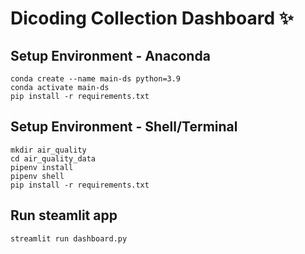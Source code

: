# Dicoding Collection Dashboard ✨

## Setup Environment - Anaconda

```
conda create --name main-ds python=3.9
conda activate main-ds
pip install -r requirements.txt
```

## Setup Environment - Shell/Terminal

```
mkdir air_quality
cd air_quality_data
pipenv install
pipenv shell
pip install -r requirements.txt
```

## Run steamlit app

```
streamlit run dashboard.py
```
